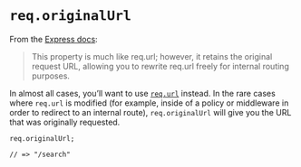 # `req.originalUrl`

From the [Express docs](https://expressjs.com/en/4x/api.html#req.originalUrl):

> This property is much like req.url; however, it retains the original request URL, allowing you to rewrite req.url freely for internal routing purposes.

In almost all cases, you&rsquo;ll want to use [`req.url`](https://sailsjs.com/documentation/reference/request-req/req-url) instead.  In the rare cases where `req.url` is modified (for example, inside of a policy or middleware in order to redirect to an internal route), `req.originalUrl` will give you the URL that was originally requested.

```usage
req.originalUrl;

// => "/search"
```

<docmeta name="displayName" value="req.originalUrl">
<docmeta name="pageType" value="property">

